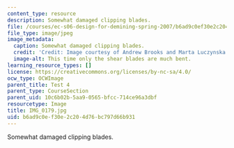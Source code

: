 ```yaml
---
content_type: resource
description: Somewhat damaged clipping blades.
file: /courses/ec-s06-design-for-demining-spring-2007/b6ad9c0ef30e2c204d76bc797d66b931_IMG_0179.jpg
file_type: image/jpeg
image_metadata:
  caption: Somewhat damaged clipping blades.
  credit: 'Credit: Image courtesy of Andrew Brooks and Marta Luczynska.'
  image-alt: This time only the shear blades are much bent.
learning_resource_types: []
license: https://creativecommons.org/licenses/by-nc-sa/4.0/
ocw_type: OCWImage
parent_title: Test 4
parent_type: CourseSection
parent_uid: 10c6b02b-5aa9-0565-bfcc-714ce96a3dbf
resourcetype: Image
title: IMG_0179.jpg
uid: b6ad9c0e-f30e-2c20-4d76-bc797d66b931
---
```

Somewhat damaged clipping blades.